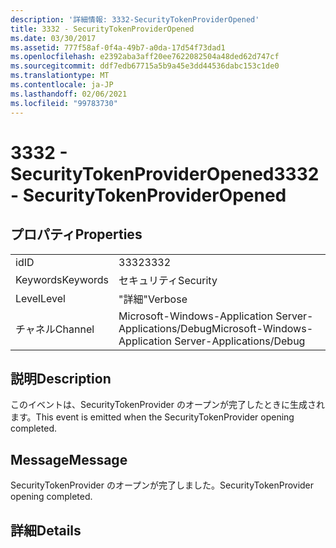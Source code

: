 ```yaml
---
description: '詳細情報: 3332-SecurityTokenProviderOpened'
title: 3332 - SecurityTokenProviderOpened
ms.date: 03/30/2017
ms.assetid: 777f58af-0f4a-49b7-a0da-17d54f73dad1
ms.openlocfilehash: e2392aba3aff20ee7622082504a48ded62d747cf
ms.sourcegitcommit: ddf7edb67715a5b9a45e3dd44536dabc153c1de0
ms.translationtype: MT
ms.contentlocale: ja-JP
ms.lasthandoff: 02/06/2021
ms.locfileid: "99783730"
---
```

# <a name="3332---securitytokenprovideropened"></a><span data-ttu-id="5f57d-103">3332 - SecurityTokenProviderOpened</span><span class="sxs-lookup"><span data-stu-id="5f57d-103">3332 - SecurityTokenProviderOpened</span></span>

## <a name="properties"></a><span data-ttu-id="5f57d-104">プロパティ</span><span class="sxs-lookup"><span data-stu-id="5f57d-104">Properties</span></span>  
  
|||  
|-|-|  
|<span data-ttu-id="5f57d-105">id</span><span class="sxs-lookup"><span data-stu-id="5f57d-105">ID</span></span>|<span data-ttu-id="5f57d-106">3332</span><span class="sxs-lookup"><span data-stu-id="5f57d-106">3332</span></span>|  
|<span data-ttu-id="5f57d-107">Keywords</span><span class="sxs-lookup"><span data-stu-id="5f57d-107">Keywords</span></span>|<span data-ttu-id="5f57d-108">セキュリティ</span><span class="sxs-lookup"><span data-stu-id="5f57d-108">Security</span></span>|  
|<span data-ttu-id="5f57d-109">Level</span><span class="sxs-lookup"><span data-stu-id="5f57d-109">Level</span></span>|<span data-ttu-id="5f57d-110">"詳細"</span><span class="sxs-lookup"><span data-stu-id="5f57d-110">Verbose</span></span>|  
|<span data-ttu-id="5f57d-111">チャネル</span><span class="sxs-lookup"><span data-stu-id="5f57d-111">Channel</span></span>|<span data-ttu-id="5f57d-112">Microsoft-Windows-Application Server-Applications/Debug</span><span class="sxs-lookup"><span data-stu-id="5f57d-112">Microsoft-Windows-Application Server-Applications/Debug</span></span>|  
  
## <a name="description"></a><span data-ttu-id="5f57d-113">説明</span><span class="sxs-lookup"><span data-stu-id="5f57d-113">Description</span></span>  

 <span data-ttu-id="5f57d-114">このイベントは、SecurityTokenProvider のオープンが完了したときに生成されます。</span><span class="sxs-lookup"><span data-stu-id="5f57d-114">This event is emitted when the SecurityTokenProvider opening completed.</span></span>  
  
## <a name="message"></a><span data-ttu-id="5f57d-115">Message</span><span class="sxs-lookup"><span data-stu-id="5f57d-115">Message</span></span>  

 <span data-ttu-id="5f57d-116">SecurityTokenProvider のオープンが完了しました。</span><span class="sxs-lookup"><span data-stu-id="5f57d-116">SecurityTokenProvider opening completed.</span></span>  
  
## <a name="details"></a><span data-ttu-id="5f57d-117">詳細</span><span class="sxs-lookup"><span data-stu-id="5f57d-117">Details</span></span>
